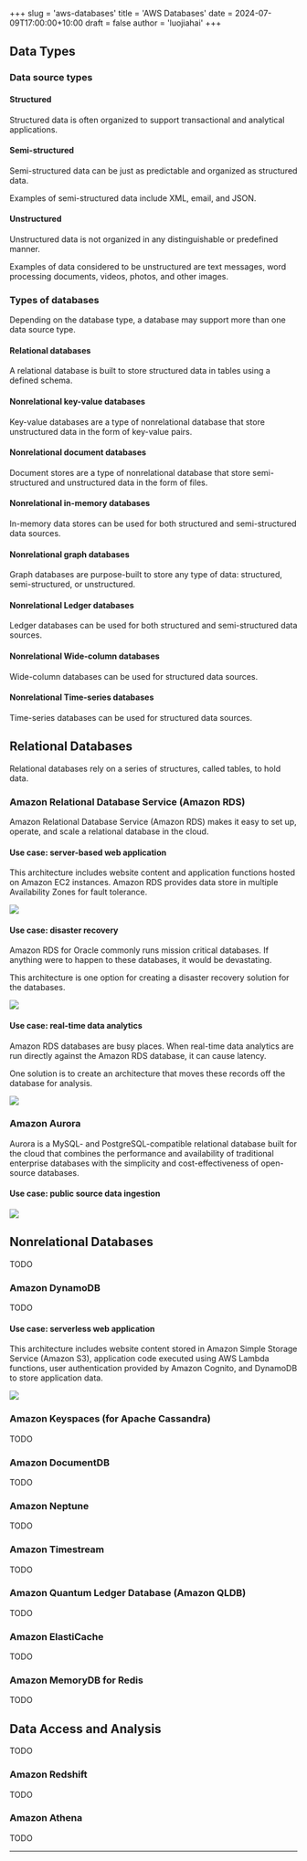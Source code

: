 +++
slug = 'aws-databases'
title = 'AWS Databases'
date = 2024-07-09T17:00:00+10:00
draft = false
author = 'luojiahai'
+++

## Data Types

### Data source types

#### Structured

Structured data is often organized to support transactional and analytical applications.

#### Semi-structured

Semi-structured data can be just as predictable and organized as structured data.

Examples of semi-structured data include XML, email, and JSON.

#### Unstructured

Unstructured data is not organized in any distinguishable or predefined manner.

Examples of data considered to be unstructured are text messages, word processing documents, videos, photos, and other
images.

### Types of databases

Depending on the database type, a database may support more than one data source type.

#### Relational databases

A relational database is built to store structured data in tables using a defined schema.

#### Nonrelational key-value databases

Key-value databases are a type of nonrelational database that store unstructured data in the form of key-value pairs.

#### Nonrelational document databases

Document stores are a type of nonrelational database that store semi-structured and unstructured data in the form of
files. 

#### Nonrelational in-memory databases

In-memory data stores can be used for both structured and semi-structured data sources.

#### Nonrelational graph databases

Graph databases are purpose-built to store any type of data: structured, semi-structured, or unstructured.

#### Nonrelational Ledger databases

Ledger databases can be used for both structured and semi-structured data sources.

#### Nonrelational Wide-column databases

Wide-column databases can be used for  structured data sources.

#### Nonrelational Time-series databases

Time-series databases can be used for structured data sources.

## Relational Databases

Relational databases rely on a series of structures, called tables, to hold data.

### Amazon Relational Database Service (Amazon RDS)

Amazon Relational Database Service (Amazon RDS) makes it easy to set up, operate, and scale a relational database in the
cloud.

#### Use case: server-based web application

This architecture includes website content and application functions hosted on Amazon EC2 instances. Amazon RDS provides
data store in multiple Availability Zones for fault tolerance.

![](images/server-based-web-application.png)

#### Use case: disaster recovery

Amazon RDS for Oracle commonly runs mission critical databases. If anything were to happen to these databases, it would
be devastating.

This architecture is one option for creating a disaster recovery solution for the databases.

![](images/disaster-recovery.png)

#### Use case: real-time data analytics

Amazon RDS databases are busy places. When real-time data analytics are run directly against the Amazon RDS database, it
can cause latency.

One solution is to create an architecture that moves these records off the database for analysis.

![](images/real-time-data-analytics.png)

### Amazon Aurora

Aurora is a MySQL- and PostgreSQL-compatible relational database built for the cloud that combines the performance and
availability of traditional enterprise databases with the simplicity and cost-effectiveness of open-source databases.

#### Use case: public source data ingestion

![](images/public-source-data-ingestion.png)

## Nonrelational Databases

TODO

### Amazon DynamoDB

TODO

#### Use case: serverless web application

This architecture includes website content stored in Amazon Simple Storage Service (Amazon S3), application code
executed using AWS Lambda functions, user authentication provided by Amazon Cognito, and DynamoDB to store application
data.

![](images/serverless-web-application.png)

### Amazon Keyspaces (for Apache Cassandra)

TODO

### Amazon DocumentDB

TODO

### Amazon Neptune

TODO

### Amazon Timestream

TODO

### Amazon Quantum Ledger Database (Amazon QLDB)

TODO

### Amazon ElastiCache

TODO

### Amazon MemoryDB for Redis

TODO

## Data Access and Analysis

TODO

### Amazon Redshift

TODO

### Amazon Athena

TODO

---
